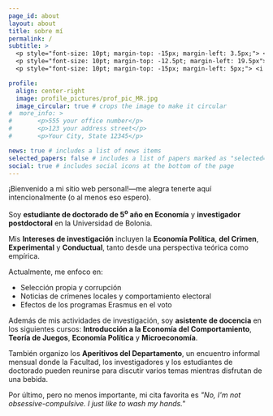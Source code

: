 ```yaml
---
page_id: about
layout: about
title: sobre mí
permalink: /
subtitle: >
  <p style="font-size: 10pt; margin-top: -15px; margin-left: 3.5px;"> <i class="fa-solid fa-landmark" style="color: var(--global-theme-color);"></i><span style="padding-left: 2.5px;"><a href='https://dse.unibo.it/en'><i>Departamento de Economía,</i></a> <a href='https://www.unibo.it/en/homepage'><i>Universidad de Bolonia</i></a></span></p>
  <p style="font-size: 10pt; margin-top: -12.5pt; margin-left: 19.5px"><a href='https://goo.gl/maps/1icot9p1g97AWCD37'><i>Piazza Scaravilli 2, 40126, Bolonia</i></a></p>
  <p style="font-size: 10pt; margin-top: -15px; margin-left: 5px;"> <i class="fa-solid fa-location-dot"></i> <span style="padding-left: 1.5px;">ubicación actual: Buenos Aires, Argentina</span></p>

profile:
  align: center-right
  image: profile_pictures/prof_pic_MR.jpg
  image_circular: true # crops the image to make it circular
#  more_info: >
#       <p>555 your office number</p>
#       <p>123 your address street</p>
#       <p>Your City, State 12345</p>

news: true # includes a list of news items
selected_papers: false # includes a list of papers marked as "selected={true}"
social: true # includes social icons at the bottom of the page
---
```


¡Bienvenido a mi sitio web personal!&mdash;me alegra tenerte aquí intencionalmente (o al menos eso espero).

Soy <b style="color: $white-color;">estudiante de doctorado de 5<sup>o</sup> año en Economía</b> y <b style="color: $white-color;">investigador postdoctoral</b> en la Universidad de Bolonia.

Mis <b style="color: $white-color;">Intereses de investigación</b> incluyen la <b style="color: $white-color;">Economía Política</b>, <b style="color: $white-color;">del Crimen</b>, <b style="color: $white-color;">Experimental</b> y <b style="color: $white-color;">Conductual</b>, tanto desde una perspectiva teórica como empírica.

Actualmente, me enfoco en:
<ul>
  <li>Selección propia y corrupción</li>
  <li>Noticias de crímenes locales y comportamiento electoral</li>
  <li>Efectos de los programas Erasmus en el voto</li>
</ul>

Además de mis actividades de investigación, soy <b style="color: $white-color;">asistente de docencia</b> en los siguientes cursos: <b style="color: $white-color;">Introducción a la Economía del Comportamiento</b>, <b style="color: $white-color;">Teoría de Juegos</b>, <b style="color: $white-color;">Economía Política</b> y <b style="color: $white-color;">Microeconomía</b>.

También organizo los <b style="color: $white-color;">Aperitivos del Departamento</b>, un encuentro informal mensual donde la Facultad, los investigadores y los estudiantes de doctorado pueden reunirse para discutir varios temas mientras disfrutan de una bebida.

Por último, pero no menos importante, mi cita favorita es  <i>"No, I'm not obsessive-compulsive. I just like to wash my hands."</i>
